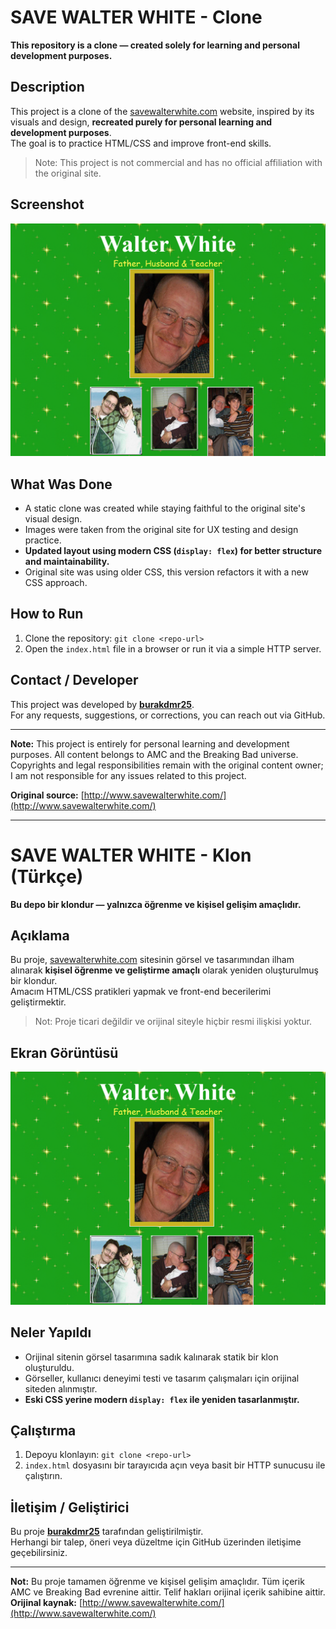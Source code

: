 # SAVE WALTER WHITE - Clone

**This repository is a clone — created solely for learning and personal development purposes.**

## Description
This project is a clone of the [savewalterwhite.com](http://www.savewalterwhite.com/) website, inspired by its visuals and design, **recreated purely for personal learning and development purposes**.  
The goal is to practice HTML/CSS and improve front-end skills.  

> Note: This project is not commercial and has no official affiliation with the original site.

## Screenshot
![Walter White](img/walter.png)

## What Was Done
* A static clone was created while staying faithful to the original site's visual design.
* Images were taken from the original site for UX testing and design practice.
* **Updated layout using modern CSS (`display: flex`) for better structure and maintainability.**
* Original site was using older CSS, this version refactors it with a new CSS approach.

## How to Run
1. Clone the repository: `git clone <repo-url>`  
2. Open the `index.html` file in a browser or run it via a simple HTTP server.

## Contact / Developer
This project was developed by **[burakdmr25](https://github.com/burakdmr25)**.  
For any requests, suggestions, or corrections, you can reach out via GitHub.

---

**Note:** This project is entirely for personal learning and development purposes. All content belongs to AMC and the Breaking Bad universe. Copyrights and legal responsibilities remain with the original content owner; I am not responsible for any issues related to this project.  

**Original source:** [http://www.savewalterwhite.com/](http://www.savewalterwhite.com/)

---

# SAVE WALTER WHITE - Klon (Türkçe)

**Bu depo bir klondur — yalnızca öğrenme ve kişisel gelişim amaçlıdır.**

## Açıklama
Bu proje, [savewalterwhite.com](http://www.savewalterwhite.com/) sitesinin görsel ve tasarımından ilham alınarak **kişisel öğrenme ve geliştirme amaçlı** olarak yeniden oluşturulmuş bir klondur.  
Amacım HTML/CSS pratikleri yapmak ve front-end becerilerimi geliştirmektir.  

> Not: Proje ticari değildir ve orijinal siteyle hiçbir resmi ilişkisi yoktur.

## Ekran Görüntüsü
![Walter White](img/walter.png)

## Neler Yapıldı
* Orijinal sitenin görsel tasarımına sadık kalınarak statik bir klon oluşturuldu.
* Görseller, kullanıcı deneyimi testi ve tasarım çalışmaları için orijinal siteden alınmıştır.
* **Eski CSS yerine modern `display: flex` ile yeniden tasarlanmıştır.**

## Çalıştırma
1. Depoyu klonlayın: `git clone <repo-url>`  
2. `index.html` dosyasını bir tarayıcıda açın veya basit bir HTTP sunucusu ile çalıştırın.

## İletişim / Geliştirici
Bu proje **[burakdmr25](https://github.com/burakdmr25)** tarafından geliştirilmiştir.  
Herhangi bir talep, öneri veya düzeltme için GitHub üzerinden iletişime geçebilirsiniz.

---

**Not:** Bu proje tamamen öğrenme ve kişisel gelişim amaçlıdır. Tüm içerik AMC ve Breaking Bad evrenine aittir. Telif hakları orijinal içerik sahibine aittir.  
**Orijinal kaynak:** [http://www.savewalterwhite.com/](http://www.savewalterwhite.com/)
